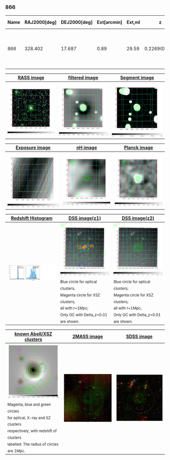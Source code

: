 <div STYLE="page-break-after: always;"></div>

### 866

|Name|RAJ2000[deg]|DEJ2000[deg] |Ext[arcmin]| Ext,ml | z | z_src| C|GC(XSZ,Delta_z<0.01)| GC(OPT,Delta_z<0.01)|GC| R_sig[arcmin] | R500[arcmin] | R500[Mpc]| CRsig[c/s] | CR500[c/s] |L500[1E44 erg/s]|F500[1E-12 erg/s/cm^2]| M500[1E14 Msun]|Tx[keV]|Cnt_sig|Beta|Rc[arcmin]|Comment|Alias|
|---|---|---|---|---|---|------|---|--------|---------|----------|---|---|---|---|---|---|---|---|---|---|---|---|---|---|
|866| 328.402| 17.687| 0.89| 29.59| 0.2269(0.005)| z1, z_xsz| B| MCXC, PSZ2, Tar, XB| A, N, RM, W| A, C, F20, MCXC, N, PSZ2, Tar, W, XB| 6.850| 6.680| 1.458| 0.441(0.056)| 0.439(0.056)| 12.529(0.459)| 8.212(0.301)| 11.06(0.18)| 10.16(0.11)| 114.6| 0.881(-0.107+0.083)| 2.647(-0.520+0.393)| -| k024|

|[RASS image](../image/866/866_img.pdf)|[filtered image](../image/866/866_fil.pdf)|[Segment image](../image/866/866_seg.pdf)|
|-------------------|--------------------|-------------------|
| <img src="../image/866/866_img.png" width="300">  | <img src="../image/866/866_fil.png" width="300">   | <img src="../image/866/866_seg.png" width="300">  |

|[Exposure image](../image/866/866_mex.pdf)| [nH image](../image/866/866_nh.pdf)| [Planck image](../image/866/866_p.pdf)|
|-------------------|--------------------|-------------------|
|<img src="../image/866/866_mex.png" width="300">   | <img src="../image/866/866_nh.png" width="300">    | <img src="../image/866/866_p.png" width="300"> |

|[Redshift Histogram](../image/866/866_zg.pdf) | [DSS image(z1)](../image/866/866_dss_z1.pdf)      |  [DSS image(z2)](../image/866/866_dss_z2.pdf)    |
|-------------------|--------------------|-------------------|
|<img src="../image/866/866_zg.png" width="300"> |<img src="../image/866/866_dss_z1.png" width="300"> <sub><br>Blue circle for optical clusters; <br>Magenta circle for XSZ clusters; <br>all with r=1Mpc; <br>Only GC with Delta_z<0.01 are shown. </sub>| <img src="../image/866/866_dss_z2.png" width="300"><sub><br>Blue circle for optical clusters; <br>Magenta circle for XSZ clusters; <br>all with r=1Mpc; <br>Only GC with Delta_z<0.01 are shown. </sub> |

|[known Abell/XSZ clusters](../image/866/866_gc.pdf) | [2MASS image](../image/866/866_2mass.pdf)      |[SDSS image](../image/866/866_sdss.pdf)   |
|-------------------|-------------------|-------------------|
|<img src=../image/866/866_gc.png width="300"> <br><sub>Magenta, blue and green circles <br>for optical, X-ray and SZ clusters <br>respectively, with redshift of clusters <br>labelled. The radius of circles <br>are 1Mpc.</sub>|<img src="../image/866/866_2mass.png" width="300">  | <img src="../image/866/866_sdss.png" width="300">  |




